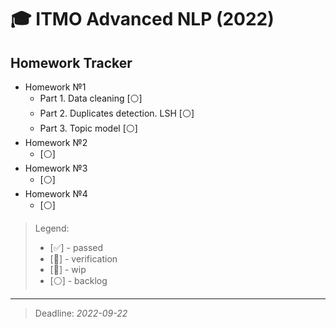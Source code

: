 # 🎓 ITMO Advanced NLP (2022)

## Homework Tracker

- Homework №1
  - Part 1. Data cleaning \[:white_circle:\]
  - Part 2. Duplicates detection. LSH \[:white_circle:\]
  - Part 3. Topic model \[:white_circle:\]
- Homework №2
  - \[:white_circle:\]
- Homework №3
  - \[:white_circle:\]
- Homework №4
  - \[:white_circle:\]

> Legend:
> - \[:white_check_mark:\] - passed
> - \[:page_facing_up:\] - verification
> - \[:red_circle:\] - wip
> - \[:white_circle:\] - backlog

---

> Deadline: *2022-09-22*

